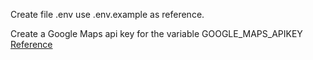 Create file .env use .env.example as reference.

Create a Google Maps api key for the variable GOOGLE_MAPS_APIKEY [Reference](https://developers.google.com/maps/documentation/javascript/get-api-key)
